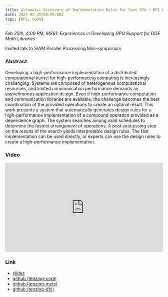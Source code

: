 ```yaml
---
title: Automatic Discovery of Implementation Rules for Fast GPU + MPI Operations
date: 2022-02-25T00:00:00Z
tags: [MPI, CUDA]
---
```


*Feb 25th, 4:00 PM, MS61: Experiences in Developing GPU Support for DOE Math Libraries*

Invited talk to SIAM Parallel Processing Mini-symposium

### Abstract

Developing a high-performance implementation of a distributed computational kernel for high-performacing computing is increasingly challenging. Systems are composed of heterogenous computational resources, and limited communication performance demands an asynchronous application design. Even if high-performance computation and communication libraries are available. the challenge becomes the best coordination of the provided operations to create an optimal result. This work presents a system that automatically generates design rules for a high-performance implementation of a compound operation provided as a dependence graph. The system searches among valid schedules to determine the fastest arrangement of operations. A post-processing step on the results of the search yields interpretable design rules. The fast implementation can be used directly, or experts can use the design rules to create a high-performance implementation.

### Video

<div style="padding:56.25% 0 0 0;position:relative;"><iframe src="https://player.vimeo.com/video/682527688?h=88d35e0542&amp;badge=0&amp;autopause=0&amp;player_id=0&amp;app_id=58479" frameborder="0" allow="autoplay; fullscreen; picture-in-picture" allowfullscreen style="position:absolute;top:0;left:0;width:100%;height:100%;" title="Automatic Discovery of Implementation Rules for Fast GPU + MPI Operations"></iframe></div><script src="https://player.vimeo.com/api/player.js"></script>

### Link

* [slides](/pdf/20220225_siampp.pdf)
* [github (tenzing-core)](https://github.com/sandialabs/tenzing-core)
* [github (tenzing-mcts)](https://github.com/sandialabs/tenzing-mcts)
* [github (tenzing-dfs)](https://github.com/sandialabs/tenzing-dfs)